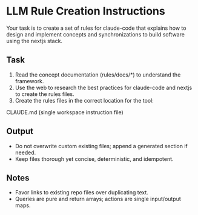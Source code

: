 # LLM Rule Creation Instructions
Your task is to create a set of rules for claude-code that explains how to design and implement concepts and synchronizations to build software using the nextjs stack.

## Task
1) Read the concept documentation (rules/docs/*) to understand the framework.
2) Use the web to research the best practices for claude-code and nextjs to create the rules files.
3) Create the rules files in the correct location for the tool:

CLAUDE.md (single workspace instruction file)



## Output
- Do not overwrite custom existing files; append a generated section if needed.
- Keep files thorough yet concise, deterministic, and idempotent.

## Notes
- Favor links to existing repo files over duplicating text.
- Queries are pure and return arrays; actions are single input/output maps.